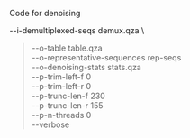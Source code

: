
Code for denoising 

--i-demultiplexed-seqs demux.qza \
>  --o-table table.qza \
>  --o-representative-sequences rep-seqs \
> --o-denoising-stats stats.qza\
>  --p-trim-left-f 0 \
>  --p-trim-left-r 0 \
>  --p-trunc-len-f 230 \
>  --p-trunc-len-r 155 \
>  --p-n-threads 0 \
>  --verbose
